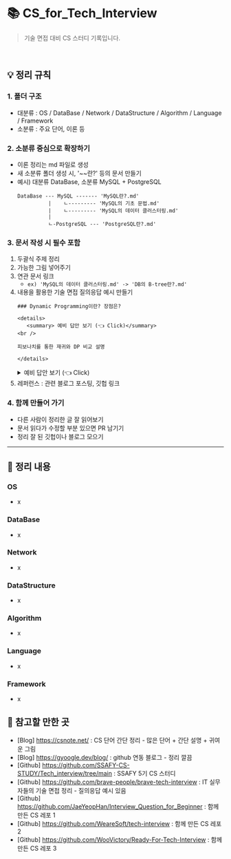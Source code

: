 # 📚 CS_for_Tech_Interview

> 기술 면접 대비 CS 스터디 기록입니다.

<br/>

## 💡 정리 규칙

### 1. 폴더 구조

- 대분류 : OS / DataBase / Network / DataStructure / Algorithm / Language / Framework
- 소분류 : 주요 단어, 이론 등

### 2. 소분류 중심으로 확장하기

- 이론 정리는 md 파일로 생성
- 새 소분류 폴더 생성 시, '~~란?' 등의 문서 만들기
- 예시) 대분류 DataBase, 소분류 MySQL + PostgreSQL
  ```
  DataBase --- MySQL ------- 'MySQL란?.md'
            |    ㄴ--------- 'MySQL의 기초 문법.md'
            |    ㄴ--------- 'MySQL의 데이터 클러스터링.md'
            |
            ㄴ-PostgreSQL --- 'PostgreSQL란?.md'
  ```

### 3. 문서 작성 시 필수 포함

1. 두괄식 주제 정리
2. 가능한 그림 넣어주기
3. 연관 문서 링크
    - `ex) 'MySQL의 데이터 클러스터링.md' -> 'DB의 B-tree란?.md'`
4. 내용을 활용한 기술 면접 질의응답 예시 만들기
   ```
   ### Dynamic Programming이란? 장점은?
   
   <details>
      <summary> 예비 답안 보기 (👈 Click)</summary>
   <br />
   
   피보나치를 통한 재귀와 DP 비교 설명

   </details>
   ```
   <details>
      <summary> 예비 답안 보기 (👈 Click)</summary>
       <<<< 이런식으로 보임 >>>>
   </details>  
5. 레퍼런스 : 관련 블로그 포스팅, 깃헙 링크

### 4. 함께 만들어 가기
- 다른 사람이 정리한 글 잘 읽어보기
- 문서 읽다가 수정할 부분 있으면 PR 남기기
- 정리 잘 된 깃헙이나 블로그 모으기

---

## 🌱 정리 내용

### OS
- x
### DataBase
- x
### Network
- x
### DataStructure
- x
### Algorithm
- x
### Language
- x
### Framework
- x

## 🚀 참고할 만한 곳
- [Blog] https://csnote.net/ : CS 단어 간단 정리 - 많은 단어 + 간단 설명 + 귀여운 그림
- [Blog] https://gyoogle.dev/blog/ : github 연동 블로그 - 정리 깔끔
- [Github] https://github.com/SSAFY-CS-STUDY/Tech_interview/tree/main : SSAFY 5기 CS 스터디
- [Github] https://github.com/brave-people/brave-tech-interview : IT 실무자들의 기술 면접 정리 - 질의응답 예시 있음
- [Github] https://github.com/JaeYeopHan/Interview_Question_for_Beginner : 함께 만든 CS 레포 1
- [Github] https://github.com/WeareSoft/tech-interview : 함께 만든 CS 레포 2
- [Github] https://github.com/WooVictory/Ready-For-Tech-Interview : 함께 만든 CS 레포 3





